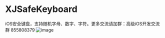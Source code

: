 # XJSafeKeyboard
iOS安全键盘，支持随机字母、数字、字符。更多交流请加群：高级iOS开发交流群 855808379
 ![image](https://github.com/xjlove/XJSafeKeyboard/blob/master/QQ20190422-144338-HD%20(1).gif)
